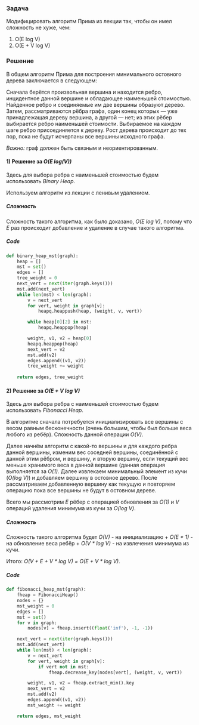 ### Задача

Модифицировать алгоритм Прима из лекции так,
чтобы он имел сложность не хуже, чем:
1) O(E log V)
2) O(E + V log V)

### Решение


В общем алгоритм Прима для построения минимального остовного дерева заключается в следующем:

Сначала берётся произвольная вершина и находится ребро, инцидентное данной вершине и обладающее наименьшей стоимостью. Найденное ребро и соединяемые им две вершины образуют дерево. Затем, рассматриваются рёбра графа, один конец которых — уже принадлежащая дереву вершина, а другой — нет; из этих рёбер выбирается ребро наименьшей стоимости. Выбираемое на каждом шаге ребро присоединяется к дереву. Рост дерева происходит до тех пор, пока не будут исчерпаны все вершины исходного графа.

_Важно:_ граф должен быть связным и неориентированным.

#### 1) Решение за _O(E log(V))_

Здесь для выбора ребра с наименьшей стоимостью будем использовать _Binary Heap_.

Используем алгоритм из лекции с ленивым удалением.

##### Сложность

Сложность такого алгоритма, как было доказано, _O(E log V)_, потому что _E_ раз происходит добавление и удаление в случае такого алгоритма.

##### Code

```python
def binary_heap_mst(graph):
    heap = []
    mst = set()
    edges = []
    tree_weight = 0
    next_vert = next(iter(graph.keys()))
    mst.add(next_vert)
    while len(mst) < len(graph):
        v = next_vert
        for vert, weight in graph[v]:
            heapq.heappush(heap, (weight, v, vert))

        while heap[0][2] in mst:
            heapq.heappop(heap)

        weight, v1, v2 = heap[0]
        heapq.heappop(heap)
        next_vert = v2
        mst.add(v2)
        edges.append((v1, v2))
        tree_weight += weight
 
    return edges, tree_weight
```


#### 2) Решение за _O(E + V log V)_

Здесь для выбора ребра с наименьшей стоимостью будем использовать _Fibonacci Heap_.

В алгоритме сначала потребуется инициализировать все вершины с весом равным бесконечности (очень большим, чтобы был больше веса любого из ребёр). Сложность данной операции _O(V)_.

Далее начнём алгоритм с какой-то вершины и для каждого ребра данной вершины, изменим вес соседней вершины, соединённой с данной этим рёбром, и вершину, и вторую вершину, если текущий вес меньше хранимого веса в данной вершине (данная операция выполняется за _О(1)_. Далее извлекаем минимальный элемент из кучи (_O(log V)_) и добавляем вершину в остовное дерево. После рассматриваем добавленную вершину как текущую и повторяем операцию пока все вершины не будут в остовном дереве.

Всего мы рассмотрим _E_ рёбер с операцией обновления за _O(1)_ и _V_ операций удаления минимума из кучи за _O(log V)_.

##### Сложность

Сложность такого алгоритма будет _O(V)_ - на инициализацию + _O(E * 1)_ - на обновление веса ребёр + _O(V * log V)_ - на извлечения минимума из кучи.

Итого: _O(V + E + V * log V) = O(E + V * log V)_.

##### Code

```python
def fibonacci_heap_mst(graph):
    fheap = FibonacciHeap()
    nodes = {}
    mst_weight = 0
    edges = []
    mst = set()
    for v in graph:
        nodes[v] = fheap.insert((float('inf'), -1, -1))

    next_vert = next(iter(graph.keys()))
    mst.add(next_vert)
    while len(mst) < len(graph):
        v = next_vert
        for vert, weight in graph[v]:
            if vert not in mst:
                fheap.decrease_key(nodes[vert], (weight, v, vert))

        weight, v1, v2 = fheap.extract_min().key
        next_vert = v2
        mst.add(v2)
        edges.append((v1, v2))
        mst_weight += weight

    return edges, mst_weight
```